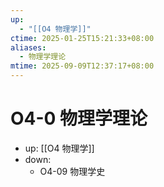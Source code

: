 ```yaml
---
up:
  - "[[O4 物理学]]"
ctime: 2025-01-25T15:21:33+08:00
aliases:
  - 物理学理论
mtime: 2025-09-09T12:37:17+08:00
---
```


# O4-0 物理学理论

- up: [[O4 物理学]]
- down:	
	- O4-09 物理学史
	
